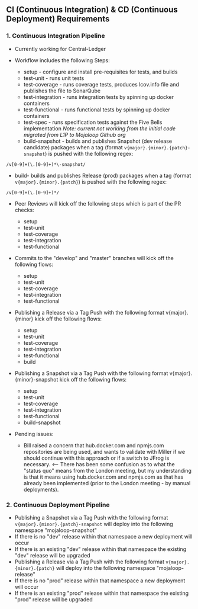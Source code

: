 ## CI (Continuous Integration) & CD (Continuous Deployment) Requirements

### 1. Continuous Integration Pipeline

- Currently working for Central-Ledger

- Workflow includes the following Steps: 
    - setup - configure and install pre-requisites for tests, and builds
    - test-unit - runs unit tests
    - test-coverage - runs coverage tests, produces lcov.info file and publishes the file to SonarQube
    - test-integration - runs integration tests by spinning up docker containers
    - test-functional - runs functional tests by spinning up docker containers
    - test-spec - runs specification tests against the Five Bells implementation *Note: current not working from the initial code migrated from L1P to Mojaloop Github org*
    - build-snapshot - builds and publishes Snapshot (dev release candidate) packages when a tag (format `v{major}.{minor}.{patch}-snapshot`) is pushed with the following regex: 
        
``` REGEX
/v[0-9]+(\.[0-9]+)*\-snapshot/
```

- build- builds and publishes Release (prod) packages when a tag (format `v{major}.{minor}.{patch}`) is pushed with the following regex: 


``` REGEX
/v[0-9]+(\.[0-9]+)*/
```
            

- Peer Reviews will kick off the following steps which is part of the PR checks:
    - setup
    - test-unit
    - test-coverage
    - test-integration
    - test-functional
- Commits to the "develop" and "master" branches will kick off the following flows:
    - setup
    - test-unit
    - test-coverage
    - test-integration
    - test-functional
- Publishing a Release via a Tag Push with the following format v{major}.{minor} kick off the following flows:
    - setup
    - test-unit
    - test-coverage
    - test-integration
    - test-functional
    - build
- Publishing a Snapshot via a Tag Push with the following format v{major}.{minor}-snapshot kick off the following flows:
    - setup
    - test-unit
    - test-coverage
    - test-integration
    - test-functional
    - build-snapshot

- Pending issues:
    - Bill raised a concern that hub.docker.com and npmjs.com repositories are being used, and wants to validate with Miller if we should continue with this approach or if a switch to JFrog is necessary. <-- There has been some confusion as to what the "status quo" means from the London meeting, but my understanding is that it means using hub.docker.com and npmjs.com as that has already been implemented (prior to the London meeting - by manual deployments).

### 2. Continuous Deployment Pipeline

- Publishing a Snapshot via a Tag Push with the following format `v{major}.{minor}.{patch}-snapshot` will deploy into the following namespace "mojaloop-snapshot" 
- If there is no "dev" release within that namespace a new deployment will occur
- If there is an existing "dev" release within that namespace the existing "dev" release will be upgraded
- Publishing a Release via a Tag Push with the following format `v{major}.{minor}.{patch}` will deploy into the following namespace "mojaloop-release" 
-   If there is no "prod" release within that namespace a new deployment will occur
- If there is an existing  "prod" release within that namespace the existing  "prod" release will be upgraded
